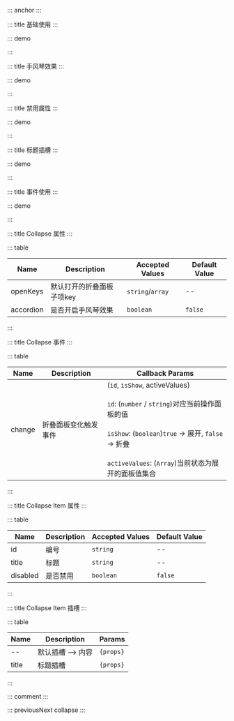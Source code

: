 ::: anchor
:::

::: title 基础使用
:::

::: demo

<template>
  <lay-collapse v-model="openKeys">
    <lay-collapse-item title="标题" id="1"> 内容 </lay-collapse-item>
    <lay-collapse-item title="标题" id="2"> 内容 </lay-collapse-item>
    <lay-collapse-item title="标题" id="3"> 内容 </lay-collapse-item>
  </lay-collapse>
</template>

<script>
import { ref } from 'vue'

export default {
  setup() {

    const openKeys = ref(["1","2","3"])

    return {
      openKeys
    }
  }
}
</script>

:::

::: title 手风琴效果
:::

::: demo

<template>
  <lay-collapse v-model="openKeys2" accordion>
    <lay-collapse-item title="标题1" id="1"> 内容1 </lay-collapse-item>
    <lay-collapse-item title="标题2" id="2"> 内容2 </lay-collapse-item>
    <lay-collapse-item title="标题3" id="3"> 内容3 </lay-collapse-item>
  </lay-collapse>
</template>

<script>
import { ref } from 'vue'

export default {
  setup() {

    const openKeys2 = ref("2")

    return {
      openKeys2
    }
  }
}
</script>

:::

::: title 禁用属性
:::

::: demo

<template>
  <lay-collapse v-model="openKeys3">
    <lay-collapse-item title="标题" id="1" disabled> 内容 </lay-collapse-item>
    <lay-collapse-item title="标题" id="2"> 内容 </lay-collapse-item>
    <lay-collapse-item title="标题" id="3" disabled> 内容 </lay-collapse-item>
  </lay-collapse>
</template>

<script>
import { ref } from 'vue'

export default {
  setup() {

    const openKeys3 = ref(["1","2"])

    return {
      openKeys3
    }
  }
}
</script>

:::

::: title 标题插槽
:::

::: demo

<template>
  <lay-collapse v-model="openKeys4">
    <lay-collapse-item title="标题" id="1"> 
      <template #title>自定义标题<i class="layui-icon layui-icon-heart-fill" style="color:red;"></i></template>
      内容
    </lay-collapse-item>
    <lay-collapse-item title="标题" id="2"> 
      <template v-slot:title="props">自定义标题{{props}}</template>
      内容
    </lay-collapse-item>
    <lay-collapse-item title="标题" id="3"> 内容 </lay-collapse-item>
  </lay-collapse>
</template>

<script>
import { ref } from 'vue'

export default {
  setup() {

    const openKeys4 = ref(["1","2"])

    return {
      openKeys4
    }
  }
}
</script>

:::

::: title 事件使用
:::

::: demo

<template>
  <lay-collapse v-model="emit1" @change="change">
    <lay-collapse-item title="标题1" :id="1"> 内容1 </lay-collapse-item>
    <lay-collapse-item title="标题2" :id="2"> 内容2 </lay-collapse-item>
    <lay-collapse-item title="标题3" id="haha"> 内容3 </lay-collapse-item>
  </lay-collapse>
  <div style="color:#ff5722;">F12 打开调试工具 -> console 控制面板进行查看事件输出</div>
</template>

<script>
import { ref } from 'vue'

export default {
  setup() {

    const emit1 = ref([1, 2, "haha"])
    
    const change = function(id, isShow, activeValues){
      console.log("change", id, isShow, activeValues);
    }

    return {
      emit1
    }
  }
}
</script>

:::

::: title Collapse 属性
:::

::: table

| Name      | Description             | Accepted Values | Default Value   |
| --------- | ----------------------- | --------------- | --------------- | 
| openKeys  | 默认打开的折叠面板子项key | `string`/`array`| --              |
| accordion | 是否开启手风琴效果        | `boolean`       |  `false`        |

:::

::: title Collapse 事件
:::

::: table

| Name     | Description          | Callback Params  |
| -------- | -------------------- | ---------------- |
| change   | 折叠面板变化触发事件   | (`id`, `isShow`, activeValues)<br> <br> `id`: (`number` / `string`)对应当前操作面板的值 <br> <br> `isShow`: (`boolean`)`true` -> 展开, `false` -> 折叠 <br> <br> `activeValues`: (`Array`)当前状态为展开的面板值集合|

:::

::: title Collapse Item 属性
:::

::: table

| Name      | Description             | Accepted Values | Default Value   |
| --------- | ----------------------- | --------------- | --------------- | 
| id        | 编号                    | `string`        |      --         |
| title     | 标题                    | `string`        |      --         |
| disabled  | 是否禁用                | `boolean`       |  `false`        |

:::

::: title Collapse Item 插槽
:::

::: table

| Name      | Description             | Params |
| --------- | ----------------------- | --------------- | 
| --        | 默认插槽 --> 内容        | `{props}`        |
| title     | 标题插槽                 | `{props}`        |

:::

::: comment
:::

::: previousNext collapse
:::
